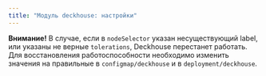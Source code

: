 ```yaml
---
title: "Модуль deckhouse: настройки"
---
```


<!-- SCHEMA -->

**Внимание!** В случае, если в `nodeSelector` указан несуществующий label, или указаны не верные `tolerations`, Deckhouse перестанет работать. Для восстановления работоспособности необходимо изменить значения на правильные в `configmap/deckhouse` и в `deployment/deckhouse`.
